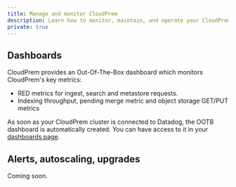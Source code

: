 ```yaml
---
title: Manage and monitor CloudPrem
description: Learn how to monitor, maintain, and operate your CloudPrem deployment
private: true
---
```


## Dashboards

CloudPrem provides an Out-Of-The-Box dashboard which monitors CloudPrem's key metrics:
- RED metrics for ingest, search and metastore requests.
- Indexing throughput, pending merge metric and object storage GET/PUT metrics

As soon as your CloudPrem cluster is connected to Datadog, the OOTB dashboard is automatically created. You can have access to it in your [dashboards page](https://app.datadoghq.com/dashboard/lists?q=cloudprem&p=1).

## Alerts, autoscaling, upgrades

Coming soon.


